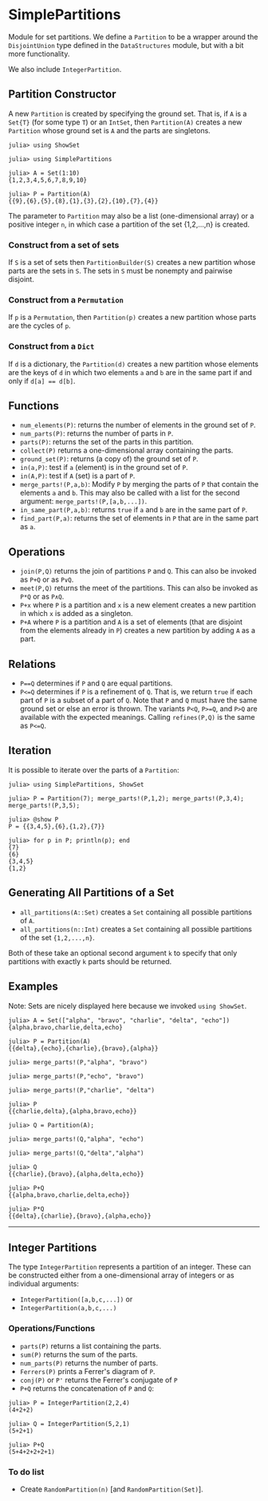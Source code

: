 # SimplePartitions


Module for set partitions. We define a
`Partition` to be a wrapper around the `DisjointUnion` type defined
in the `DataStructures` module, but with a bit more functionality.

We also include `IntegerPartition`.


## Partition Constructor

A new `Partition` is created by specifying the ground set. That is, if `A`
is a `Set{T}` (for some type `T`) or an `IntSet`, then `Partition(A)` creates
a new `Partition` whose ground set is `A` and the parts are singletons.
```
julia> using ShowSet

julia> using SimplePartitions

julia> A = Set(1:10)
{1,2,3,4,5,6,7,8,9,10}

julia> P = Partition(A)
{{9},{6},{5},{8},{1},{3},{2},{10},{7},{4}}
```
The parameter to `Partition` may also be a list (one-dimensional array) or
a positive integer `n`, in which case a partition of the set {1,2,...,n} is
created.

### Construct from a set of sets

If `S` is a set of sets then `PartitionBuilder(S)` creates
a new partition whose parts are the sets in `S`. The
sets in `S` must be nonempty and pairwise disjoint.

### Construct from a `Permutation`

If `p` is a `Permutation`, then `Partition(p)` creates a new
partition whose parts are the cycles of `p`.

### Construct from a `Dict`

If `d` is a dictionary, the `Partition(d)` creates a new
partition whose elements are the keys of `d` in which
two elements `a` and `b` are in the same part if and only
if `d[a] == d[b]`.

## Functions

+ `num_elements(P)`: returns the number of elements in the ground
set of `P`.
+ `num_parts(P)`: returns the number of parts in `P`.
+ `parts(P)`: returns the set of the parts in this partition.
+ `collect(P)` returns a one-dimensional array containing the parts.
+ `ground_set(P)`: returns (a copy of) the ground set of `P`.
+ `in(a,P)`: test if `a` (element) is in the ground set of `P`.
+ `in(A,P)`: test if `A` (set) is a part of `P`.
+ `merge_parts!(P,a,b)`: Modify `P` by merging the parts of `P` that contain the elements `a` and `b`. This may also be called with a list for the second argument: `merge_parts!(P,[a,b,...])`.
+ `in_same_part(P,a,b)`: returns `true` if `a` and `b` are in the same part of `P`.
+ `find_part(P,a)`: returns the set of elements in `P` that are in the same part as `a`.

## Operations

+ `join(P,Q)` returns the join of partitions `P` and `Q`. This can also be invoked as `P+Q` or as `P∨Q`.
+ `meet(P,Q)` returns the meet of the partitions. This can also be invoked as `P*Q` or as `P∧Q`.
+ `P+x` where `P` is a partition and `x` is a new element creates a new partition in which `x` is added as a singleton.
+ `P+A` where `P` is a partition and `A` is a set of elements (that are disjoint from the elements already in `P`) creates a new partition by adding `A` as a part.

## Relations

+ `P==Q` determines if `P` and `Q` are equal partitions.
+ `P<=Q` determines if `P` is a refinement of `Q`. That is, we return `true` if each part of `P` is a subset of a part of `Q`. Note that `P` and `Q` must have the same ground set or else an error is thrown. The variants `P<Q`, `P>=Q`, and `P>Q` are available with the expected meanings. Calling `refines(P,Q)` is the same as `P<=Q`.

## Iteration

It is possible to iterate over the parts of a `Partition`:
```
julia> using SimplePartitions, ShowSet

julia> P = Partition(7); merge_parts!(P,1,2); merge_parts!(P,3,4); merge_parts!(P,3,5);

julia> @show P
P = {{3,4,5},{6},{1,2},{7}}

julia> for p in P; println(p); end
{7}
{6}
{3,4,5}
{1,2}
```



## Generating All Partitions of a Set

+ `all_partitions(A::Set)` creates a `Set` containing all possible partitions of `A`.
+ `all_partitions(n::Int)` creates a `Set` containing all possible partitions of the set `{1,2,...,n}`.

Both of these take an optional second argument `k` to specify that
only partitions with exactly `k` parts should be returned.


## Examples

Note: Sets are nicely displayed here because we invoked
`using ShowSet`.

```
julia> A = Set(["alpha", "bravo", "charlie", "delta", "echo"])
{alpha,bravo,charlie,delta,echo}

julia> P = Partition(A)
{{delta},{echo},{charlie},{bravo},{alpha}}

julia> merge_parts!(P,"alpha", "bravo")

julia> merge_parts!(P,"echo", "bravo")

julia> merge_parts!(P,"charlie", "delta")

julia> P
{{charlie,delta},{alpha,bravo,echo}}

julia> Q = Partition(A);

julia> merge_parts!(Q,"alpha", "echo")

julia> merge_parts!(Q,"delta","alpha")

julia> Q
{{charlie},{bravo},{alpha,delta,echo}}

julia> P+Q
{{alpha,bravo,charlie,delta,echo}}

julia> P*Q
{{delta},{charlie},{bravo},{alpha,echo}}
```
<hr>

## Integer Partitions

The type `IntegerPartition` represents a partition of an integer.
These can be constructed either from a one-dimensional array of
integers or as individual arguments:
* `IntegerPartition([a,b,c,...])` or
* `IntegerPartition(a,b,c,...)`

### Operations/Functions

* `parts(P)` returns a list containing the parts.
* `sum(P)` returns the sum of the parts.
* `num_parts(P)` returns the number of parts.
* `Ferrers(P)` prints a Ferrer's diagram of `P`.
* `conj(P)` or `P'` returns the Ferrer's conjugate of `P`
* `P+Q` returns the concatenation of `P` and `Q`:
```
julia> P = IntegerPartition(2,2,4)
(4+2+2)

julia> Q = IntegerPartition(5,2,1)
(5+2+1)

julia> P+Q
(5+4+2+2+2+1)
```



### To do list

+ Create `RandomPartition(n)` [and `RandomPartition(Set)`].
